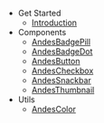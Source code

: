 - Get Started
  * [Introduction](/)
- Components
  * [AndesBadgePill](/badge/AndesBadgePill.md)
  * [AndesBadgeDot](/badge/AndesBadgeDot.md)
  * [AndesButton](/button/AndesButton.md)
  * [AndesCheckbox](/checkbox/AndesCheckbox.md)
  * [AndesSnackbar](/snackbar/AndesSnackbar.md)
  * [AndesThumbnail](/thumbnail/AndesThumbnail.md)
- Utils
  * [AndesColor](/color/AndesColor.md)